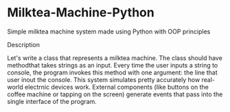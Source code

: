 # Milktea-Machine-Python

Simple milktea machine system made using Python with OOP principles

Description

Let's write a class that represents a milktea machine. The class should have methodthat takes strings as an input. Every time the user inputs a string to console, the program invokes this method with one argument: the line that user inout the console. This system simulates pretty accurately how real-world electrnic devices work. External components (like buttons on the coffee machine or tapping on the screen) generate events that pass into the single interface of the program.
